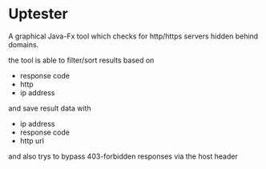 # Uptester
A graphical Java-Fx tool which checks for http/https servers hidden behind domains.

the tool is able to filter/sort results based on
- response code
- http 
- ip address

and save result data with
- ip address
- response code
- http url
 
and also trys to bypass 403-forbidden responses via the host header

